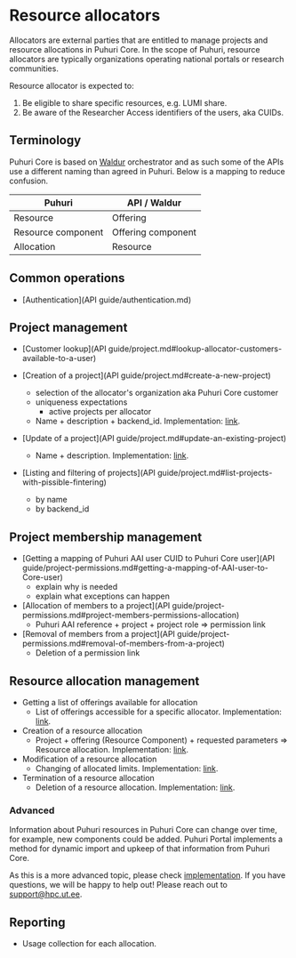 # Resource allocators
Allocators are external parties that are entitled to manage projects and resource allocations in Puhuri Core.
In the scope of Puhuri, resource allocators are typically organizations operating national portals or research communities.

Resource allocator is expected to:

1. Be eligible to share specific resources, e.g. LUMI share.
2. Be aware of the Researcher Access identifiers of the users, aka CUIDs.

## Terminology

Puhuri Core is based on [Waldur](https://github.com/waldur/waldur-mastermind/) orchestrator and as such some of the APIs
use a different naming than agreed in Puhuri. Below is a mapping to reduce confusion.


| Puhuri      | API / Waldur    |
| ----------- | --------------- |
| Resource    |  Offering       |
| Resource component | Offering component |
| Allocation  | Resource        |


## Common operations

- [Authentication](API guide/authentication.md)

## Project management

- [Customer lookup](API guide/project.md#lookup-allocator-customers-available-to-a-user)

- [Creation of a project](API guide/project.md#create-a-new-project)
    - selection of the allocator's organization aka Puhuri Core customer
    - uniqueness expectations
        - active projects per allocator
    - Name + description + backend_id. Implementation: [link](https://github.com/waldur/waldur-mastermind/blob/7b2eba62e1e0dab945845f05030c7935e57f0d9c/src/waldur_mastermind/marketplace_remote/processors.py#L13).

- [Update of a project](API guide/project.md#update-an-existing-project)
    - Name + description. Implementation: [link](https://github.com/waldur/waldur-mastermind/blob/7b2eba62e1e0dab945845f05030c7935e57f0d9c/src/waldur_mastermind/marketplace_remote/processors.py#L13).

- [Listing and filtering of projects](API guide/project.md#list-projects-with-pissible-fintering)
    - by name
    - by backend_id

## Project membership management

- [Getting a mapping of Puhuri AAI user CUID to Puhuri Core user](API guide/project-permissions.md#getting-a-mapping-of-AAI-user-to-Core-user)
    - explain why is needed
    - explain what exceptions can happen
- [Allocation of members to a project](API guide/project-permissions.md#project-members-permissions-allocation)
    - Puhuri AAI reference + project + project role => permission link
- [Removal of members from a project](API guide/project-permissions.md#removal-of-members-from-a-project)
    - Deletion of a permission link

## Resource allocation management


- Getting a list of offerings available for allocation
    - List of offerings accessible for a specific allocator. Implementation: [link](https://github.com/waldur/waldur-mastermind/blob/7b2eba62e1e0dab945845f05030c7935e57f0d9c/src/waldur_mastermind/marketplace_remote/views.py#L45).
- Creation of a resource allocation
    - Project + offering (Resource Component) + requested parameters => Resource allocation. Implementation: [link](https://github.com/waldur/waldur-mastermind/blob/7b2eba62e1e0dab945845f05030c7935e57f0d9c/src/waldur_mastermind/marketplace_remote/processors.py#L37).
- Modification of a resource allocation
    - Changing of allocated limits. Implementation: [link](https://github.com/waldur/waldur-mastermind/blob/7b2eba62e1e0dab945845f05030c7935e57f0d9c/src/waldur_mastermind/marketplace_remote/processors.py#L53).
- Termination of a resource allocation
    - Deletion of a resource allocation. Implementation: [link](https://github.com/waldur/waldur-mastermind/blob/7b2eba62e1e0dab945845f05030c7935e57f0d9c/src/waldur_mastermind/marketplace_remote/processors.py#L64).

### Advanced
Information about Puhuri resources in Puhuri Core can change over time, for example, new components could be added.
Puhuri Portal implements a method for dynamic import and upkeep of that information from Puhuri Core.

As this is a more advanced topic, please check [implementation](https://github.com/waldur/waldur-mastermind/blob/7b2eba62e1e0dab945845f05030c7935e57f0d9c/src/waldur_mastermind/marketplace_remote/views.py#L84).
If you have questions, we will be happy to help out! Please reach out to support@hpc.ut.ee.


## Reporting
- Usage collection for each allocation.

